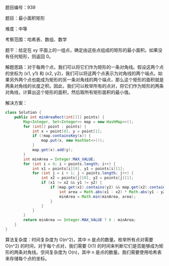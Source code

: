 题目编号：939

题目：最小面积矩形

难度：中等

考察范围：哈希表、数组、数学

题干：给定在 xy 平面上的一组点，确定由这些点组成的矩形的最小面积。如果没有任何矩形，则返回 0。

解题思路：对于每两个点，我们可以将它们作为矩形的一条对角线。假设这两个点的坐标为 (x1, y1) 和 (x2, y2)，我们可以将这两个点表示为对角线的两个端点。如果另外两个点也能成为矩形的另一条对角线的两个端点，那么这个矩形的面积就是两条对角线的长度之积。因此，我们可以枚举所有的点对，将它们作为矩形的两条对角线，计算出这个矩形的面积，然后取所有矩形面积的最小值。

解决方案：

```java
class Solution {
    public int minAreaRect(int[][] points) {
        Map<Integer, Set<Integer>> map = new HashMap<>();
        for (int[] point : points) {
            int x = point[0], y = point[1];
            if (!map.containsKey(x)) {
                map.put(x, new HashSet<>());
            }
            map.get(x).add(y);
        }
        int minArea = Integer.MAX_VALUE;
        for (int i = 0; i < points.length; i++) {
            int x1 = points[i][0], y1 = points[i][1];
            for (int j = i + 1; j < points.length; j++) {
                int x2 = points[j][0], y2 = points[j][1];
                if (x1 != x2 && y1 != y2) {
                    if (map.get(x1).contains(y2) && map.get(x2).contains(y1)) {
                        int area = Math.abs(x1 - x2) * Math.abs(y1 - y2);
                        minArea = Math.min(minArea, area);
                    }
                }
            }
        }
        return minArea == Integer.MAX_VALUE ? 0 : minArea;
    }
}
```

算法复杂度：时间复杂度为 O(n^2)，其中 n 是点的数量。枚举所有点对需要 O(n^2) 的时间，对于每个点对，我们需要 O(1) 的时间来判断它们是否能够成为矩形的两条对角线。空间复杂度为 O(n)，其中 n 是点的数量。我们需要使用哈希表来存储每个点的坐标。